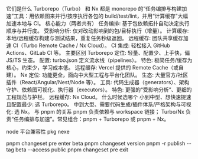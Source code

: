 它们是什么
Turborepo（Turbo） 和 Nx 都是 monorepo 的“任务编排与构建加速”工具：用依赖图来并行/按序执行各包的 build/test/lint，并用“计算缓存”大幅加速本地与 CI。
核心能力（两者共有）
任务编排: 基于包依赖拓扑自动决定执行顺序与并行度。
受影响分析: 仅对改动影响到的包/目标执行（增量）。
计算缓存: 本地/远程缓存构建与测试结果，重复任务秒级返回。
远程缓存: 团队共享缓存加速 CI（Turbo Remote Cache / Nx Cloud）。
CI 集成: 轻松接入 GitHub Actions、GitLab CI 等。
主要区别
Turborepo
定位: 轻量、配置少、上手快，偏 JS/TS 生态。
配置: turbo.json 定义流水线（pipelines）。
特色: 极简任务/缓存为核心，约束少，学习成本低。
远程缓存: Vercel 提供的 Remote Cache（或自建）。
Nx
定位: 功能更全，面向中大型工程与平台化团队。
生态: 大量官方/社区插件（React/Angular/Nest/Node 等）。
工具: 代码生成器（generators）、架构守护、依赖图可视化、执行器（executors）。
特色: 更强的“受影响分析”、更细的工程规范与护栏。
远程缓存: Nx Cloud。
什么时候选哪个
小到中型、想快速提速且配置最少: 选 Turborepo。
中到大型、需要代码生成/插件体系/严格架构与可视化: 选 Nx。
与 pnpm 的关系
pnpm 负责依赖与 workspace 链接；
Turbo/Nx 负责“任务编排与加速”。常见组合：pnpm + Turborepo 或 pnpm + Nx。

node 平台兼容性
pkg nexe

pnpm changeset pre enter beta
pnpm changeset version
pnpm -r publish --tag beta --access public
pnpm changeset pre exit
